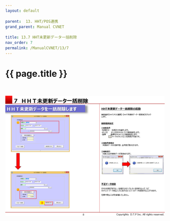 ```yaml
---
layout: default

parent:  13. HHT/POS連携
grand_parent: Manual CVNET

title: 13.7 HHT未更新データ一括削除
nav_order: 7
permalink: /ManualCVNET/13/7
---
```


# {{ page.title }} <br/><br/>

<a href="/img/HHTPOS/HHT9.PNG" target="_blank">
<img src="/img/HHTPOS/HHT9.PNG" alt="login image"></a>
